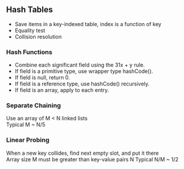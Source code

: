 ## Hash Tables
* Save items in a key-indexed table, index is a function of key
* Equality test
* Collision resolution

### Hash Functions
* Combine each significant field using the 31x + y rule.
* If field is a primitive type, use wrapper type hashCode().
* If field is null, return 0.
* If field is a reference type, use hashCode() recursively.
* If field is an array, apply to each entry.

### Separate Chaining
Use an array of M < N linked lists      
Typical M ~ N/5

### Linear Probing
When a new key collides, find next empty slot, and put it there     
Array size M must be greater than key-value pairs N
Typical N/M ~ 1/2
